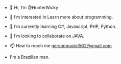 - 👋 Hi, I’m @HunterWicky
- 👀 I’m interested in Learn more about programming. 
- 🌱 I’m currently learning C#, Javascript, PHP, Python.
- 💞️ I’m looking to collaborate on JAVA.
- 📫 How to reach me gersonmaciel562@gmail.com

- I'm a Brazilian man.

<!---
HunterWicky/HunterWicky is a ✨ special ✨ repository because its `README.md` (this file) appears on your GitHub profile.
You can click the Preview link to take a look at your changes.
--->
